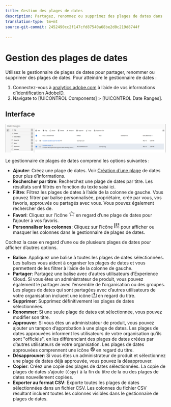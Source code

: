 ```yaml
---
title: Gestion des plages de dates
description: Partagez, renommez ou supprimez des plages de dates dans   Workspace.
translation-type: tm+mt
source-git-commit: 2452490cc2f147cfd87540a68be2d0c219d8744f

---
```



# Gestion des plages de dates

Utilisez le gestionnaire de plages de dates pour partager, renommer ou supprimer des plages de dates. Pour atteindre le gestionnaire de dates :

1. Connectez-vous à [analytics.adobe.com](https://analytics.adobe.com) à l’aide de vos informations d’identification AdobeID.
1. Navigate to [!UICONTROL Components] > [!UICONTROL Date Ranges].

## Interface

![IU](../assets/date-range-ui.png)

Le gestionnaire de plages de dates comprend les options suivantes :

* **Ajouter**: Créez une plage de dates. Voir [Création d’une plage](create.md) de dates pour plus d’informations.
* **Rechercher par titre**: Recherchez une plage de dates par titre. Les résultats sont filtrés en fonction du texte saisi ici.
* **Filtre**: Filtrez les plages de dates à l’aide de la colonne de gauche. Vous pouvez filtrer par balise personnalisée, propriétaire, créé par vous, vos favoris, approuvés ou partagés avec vous. Vous pouvez également rechercher des  de.
* **Favori**: Cliquez sur l’icône ![étoile](../assets/star.png) en regard d’une plage de dates pour l’ajouter à vos favoris.
* **Personnaliser les colonnes**: Cliquez sur l&#39;icône ![Colonnes](../assets/columns.png) pour afficher ou masquer les colonnes dans le gestionnaire de plages de dates.

Cochez la case en regard d’une ou de plusieurs plages de dates pour afficher d’autres options.

* **Balise**: Appliquez une balise à toutes les plages de dates sélectionnées. Les balises vous aident à organiser les plages de dates et vous permettent de les filtrer à l’aide de la colonne de gauche.
* **Partager**: Partagez une balise avec d’autres utilisateurs d’Experience Cloud. Si vous êtes un administrateur de produit, vous pouvez également le partager avec l’ensemble de l’organisation ou des groupes. Les plages de dates qui sont partagées avec d’autres utilisateurs de votre organisation incluent une icône ![partagée](../assets/shared.png) en regard du titre.
* **Supprimer**: Supprimez définitivement les plages de dates sélectionnées.
* **Renommer**: Si une seule plage de dates est sélectionnée, vous pouvez modifier son titre.
* **Approuver**: Si vous êtes un administrateur de produit, vous pouvez ajouter un tampon d’approbation à une plage de dates. Les plages de dates approuvées informent les utilisateurs de votre organisation qu’ils sont &quot;officiels&quot;, en les différenciant des plages de dates créées par d’autres utilisateurs de votre organisation. Les plages de dates approuvées comprennent une icône ![approuvée](../assets/approved.png) en regard du titre.
* **Désapprouver**: Si vous êtes un administrateur de produit et sélectionnez une plage de dates déjà approuvée, vous pouvez la désapprouver.
* **Copier**: Créez une copie des plages de dates sélectionnées. La copie de plages de dates s’ajoute `(Copy)` à la fin du titre de la ou des plages de dates nouvellement copiées.
* **Exporter au format CSV**: Exporte toutes les plages de dates sélectionnées dans un fichier CSV. Les colonnes du fichier CSV résultant incluent toutes les colonnes visibles dans le gestionnaire de plages de dates.
